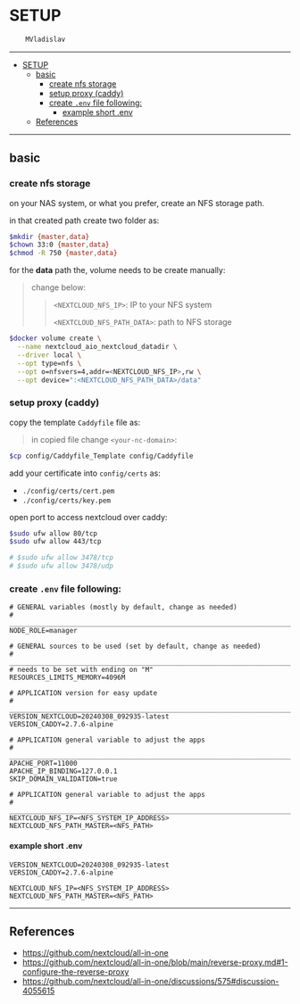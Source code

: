 # SETUP

```sh
    MVladislav
```

---

- [SETUP](#setup)
  - [basic](#basic)
    - [create nfs storage](#create-nfs-storage)
    - [setup proxy (caddy)](#setup-proxy-caddy)
    - [create `.env` file following:](#create-env-file-following)
      - [example short .env](#example-short-env)
  - [References](#references)

---

## basic

### create nfs storage

on your NAS system, or what you prefer, create an NFS storage path.

in that created path create two folder as:

```sh
$mkdir {master,data}
$chown 33:0 {master,data}
$chmod -R 750 {master,data}
```

for the **data** path the, volume needs to be create manually:

> change below:
>
> > `<NEXTCLOUD_NFS_IP>`: IP to your NFS system
> >
> > `<NEXTCLOUD_NFS_PATH_DATA>`: path to NFS storage

```sh
$docker volume create \
  --name nextcloud_aio_nextcloud_datadir \
  --driver local \
  --opt type=nfs \
  --opt o=nfsvers=4,addr=<NEXTCLOUD_NFS_IP>,rw \
  --opt device=":<NEXTCLOUD_NFS_PATH_DATA>/data"
```

### setup proxy (caddy)

copy the template `Caddyfile` file as:

> in copied file change `<your-nc-domain>`:

```sh
$cp config/Caddyfile_Template config/Caddyfile
```

add your certificate into `config/certs` as:

- `./config/certs/cert.pem`
- `./config/certs/key.pem`

open port to access nextcloud over caddy:

```sh
$sudo ufw allow 80/tcp
$sudo ufw allow 443/tcp

# $sudo ufw allow 3478/tcp
# $sudo ufw allow 3478/udp
```

### create `.env` file following:

```env
# GENERAL variables (mostly by default, change as needed)
# ______________________________________________________________________________
NODE_ROLE=manager

# GENERAL sources to be used (set by default, change as needed)
# ______________________________________________________________________________
# needs to be set with ending on "M"
RESOURCES_LIMITS_MEMORY=4096M

# APPLICATION version for easy update
# ______________________________________________________________________________
VERSION_NEXTCLOUD=20240308_092935-latest
VERSION_CADDY=2.7.6-alpine

# APPLICATION general variable to adjust the apps
# ______________________________________________________________________________
APACHE_PORT=11000
APACHE_IP_BINDING=127.0.0.1
SKIP_DOMAIN_VALIDATION=true

# APPLICATION general variable to adjust the apps
# ______________________________________________________________________________
NEXTCLOUD_NFS_IP=<NFS_SYSTEM_IP_ADDRESS>
NEXTCLOUD_NFS_PATH_MASTER=<NFS_PATH>
```

#### example short .env

```env
VERSION_NEXTCLOUD=20240308_092935-latest
VERSION_CADDY=2.7.6-alpine

NEXTCLOUD_NFS_IP=<NFS_SYSTEM_IP_ADDRESS>
NEXTCLOUD_NFS_PATH_MASTER=<NFS_PATH>
```

---

## References

- <https://github.com/nextcloud/all-in-one>
- <https://github.com/nextcloud/all-in-one/blob/main/reverse-proxy.md#1-configure-the-reverse-proxy>
- <https://github.com/nextcloud/all-in-one/discussions/575#discussion-4055615>
